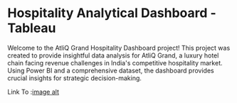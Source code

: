 # Hospitality Analytical Dashboard - Tableau
Welcome to the AtliQ Grand Hospitality Dashboard project! This project was created to provide insightful data analysis for AtliQ Grand, a luxury hotel chain facing revenue challenges in India's competitive hospitality market. Using Power BI and a comprehensive dataset, the dashboard provides crucial insights for strategic decision-making.

Link To :[image alt](https://public.tableau.com/app/profile/sakshi.talmale/viz/TableauprojectHospitality/Dashboard1)
